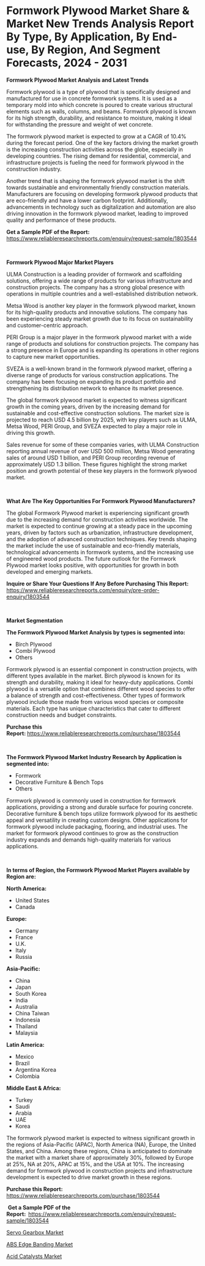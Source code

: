 <p><h1>Formwork Plywood Market Share & Market New Trends Analysis Report By Type, By Application, By End-use, By Region, And Segment Forecasts, 2024 - 2031</h1></p><p><strong>Formwork Plywood Market Analysis and Latest Trends</strong></p>
<p><p>Formwork plywood is a type of plywood that is specifically designed and manufactured for use in concrete formwork systems. It is used as a temporary mold into which concrete is poured to create various structural elements such as walls, columns, and beams. Formwork plywood is known for its high strength, durability, and resistance to moisture, making it ideal for withstanding the pressure and weight of wet concrete.</p><p>The formwork plywood market is expected to grow at a CAGR of 10.4% during the forecast period. One of the key factors driving the market growth is the increasing construction activities across the globe, especially in developing countries. The rising demand for residential, commercial, and infrastructure projects is fueling the need for formwork plywood in the construction industry.</p><p>Another trend that is shaping the formwork plywood market is the shift towards sustainable and environmentally friendly construction materials. Manufacturers are focusing on developing formwork plywood products that are eco-friendly and have a lower carbon footprint. Additionally, advancements in technology such as digitalization and automation are also driving innovation in the formwork plywood market, leading to improved quality and performance of these products.</p></p>
<p><strong>Get a Sample PDF of the Report:&nbsp;</strong> <a href="https://www.reliableresearchreports.com/enquiry/request-sample/1803544">https://www.reliableresearchreports.com/enquiry/request-sample/1803544</a></p>
<p>&nbsp;</p>
<p><strong>Formwork Plywood Major Market Players</strong></p>
<p><p>ULMA Construction is a leading provider of formwork and scaffolding solutions, offering a wide range of products for various infrastructure and construction projects. The company has a strong global presence with operations in multiple countries and a well-established distribution network.</p><p>Metsa Wood is another key player in the formwork plywood market, known for its high-quality products and innovative solutions. The company has been experiencing steady market growth due to its focus on sustainability and customer-centric approach.</p><p>PERI Group is a major player in the formwork plywood market with a wide range of products and solutions for construction projects. The company has a strong presence in Europe and is expanding its operations in other regions to capture new market opportunities.</p><p>SVEZA is a well-known brand in the formwork plywood market, offering a diverse range of products for various construction applications. The company has been focusing on expanding its product portfolio and strengthening its distribution network to enhance its market presence.</p><p>The global formwork plywood market is expected to witness significant growth in the coming years, driven by the increasing demand for sustainable and cost-effective construction solutions. The market size is projected to reach USD 4.5 billion by 2025, with key players such as ULMA, Metsa Wood, PERI Group, and SVEZA expected to play a major role in driving this growth.</p><p>Sales revenue for some of these companies varies, with ULMA Construction reporting annual revenue of over USD 500 million, Metsa Wood generating sales of around USD 1 billion, and PERI Group recording revenue of approximately USD 1.3 billion. These figures highlight the strong market position and growth potential of these key players in the formwork plywood market.</p></p>
<p>&nbsp;</p>
<p><strong>What Are The Key Opportunities For Formwork Plywood Manufacturers?</strong></p>
<p><p>The global Formwork Plywood market is experiencing significant growth due to the increasing demand for construction activities worldwide. The market is expected to continue growing at a steady pace in the upcoming years, driven by factors such as urbanization, infrastructure development, and the adoption of advanced construction techniques. Key trends shaping the market include the use of sustainable and eco-friendly materials, technological advancements in formwork systems, and the increasing use of engineered wood products. The future outlook for the Formwork Plywood market looks positive, with opportunities for growth in both developed and emerging markets.</p></p>
<p><strong>Inquire or Share Your Questions If Any Before Purchasing This Report:</strong> <a href="https://www.reliableresearchreports.com/enquiry/pre-order-enquiry/1803544">https://www.reliableresearchreports.com/enquiry/pre-order-enquiry/1803544</a></p>
<p>&nbsp;</p>
<p><strong>Market Segmentation</strong></p>
<p><strong>The Formwork Plywood Market Analysis by types is segmented into:</strong></p>
<p><ul><li>Birch Plywood</li><li>Combi Plywood</li><li>Others</li></ul></p>
<p><p>Formwork plywood is an essential component in construction projects, with different types available in the market. Birch plywood is known for its strength and durability, making it ideal for heavy-duty applications. Combi plywood is a versatile option that combines different wood species to offer a balance of strength and cost-effectiveness. Other types of formwork plywood include those made from various wood species or composite materials. Each type has unique characteristics that cater to different construction needs and budget constraints.</p></p>
<p><strong>Purchase this Report:&nbsp;</strong><a href="https://www.reliableresearchreports.com/purchase/1803544">https://www.reliableresearchreports.com/purchase/1803544</a></p>
<p>&nbsp;</p>
<p><strong>The Formwork Plywood Market Industry Research by Application is segmented into:</strong></p>
<p><ul><li>Formwork</li><li>Decorative Furniture & Bench Tops</li><li>Others</li></ul></p>
<p><p>Formwork plywood is commonly used in construction for formwork applications, providing a strong and durable surface for pouring concrete. Decorative furniture & bench tops utilize formwork plywood for its aesthetic appeal and versatility in creating custom designs. Other applications for formwork plywood include packaging, flooring, and industrial uses. The market for formwork plywood continues to grow as the construction industry expands and demands high-quality materials for various applications.</p></p>
<p>&nbsp;</p>
<p><strong>In terms of Region, the Formwork Plywood Market Players available by Region are:</strong></p>
<p>
    <p> <strong> North America: </strong>
        <ul>
            <li>United States</li>
            <li>Canada</li>
        </ul>
        </p> 
    <p> <strong> Europe: </strong>
        <ul>
            <li>Germany</li>
            <li>France</li>
            <li>U.K.</li>
            <li>Italy</li>
            <li>Russia</li>
        </ul>
        </p> 
    <p> <strong> Asia-Pacific: </strong>
        <ul>
            <li>China</li>
            <li>Japan</li>
            <li>South Korea</li>
            <li>India</li>
            <li>Australia</li>
            <li>China Taiwan</li>
            <li>Indonesia</li>
            <li>Thailand</li>
            <li>Malaysia</li>
        </ul>
        </p> 
    <p> <strong> Latin America: </strong>
        <ul>
            <li>Mexico</li>
            <li>Brazil</li>
            <li>Argentina Korea</li>
            <li>Colombia</li>
        </ul>
        </p> 
    <p> <strong> Middle East & Africa: </strong>
        <ul>
            <li>Turkey</li>
            <li>Saudi</li>
            <li>Arabia</li>
            <li>UAE</li>
            <li>Korea</li>
        </ul>
    </p>
    </p>
<p><p>The formwork plywood market is expected to witness significant growth in the regions of Asia-Pacific (APAC), North America (NA), Europe, the United States, and China. Among these regions, China is anticipated to dominate the market with a market share of approximately 30%, followed by Europe at 25%, NA at 20%, APAC at 15%, and the USA at 10%. The increasing demand for formwork plywood in construction projects and infrastructure development is expected to drive market growth in these regions.</p></p>
<p><strong>Purchase this Report: </strong><a href="https://www.reliableresearchreports.com/purchase/1803544">https://www.reliableresearchreports.com/purchase/1803544</a></p>
<p>&nbsp;<strong>Get a Sample PDF of the Report:&nbsp;&nbsp;</strong><a href="https://www.reliableresearchreports.com/enquiry/request-sample/1803544">https://www.reliableresearchreports.com/enquiry/request-sample/1803544</a></p>
<p><strong></strong></p>
<p><p><a href="https://view.publitas.com/reportprime-1/servo-gearbox-market-size-reflecting-a-forecast-till-2031-market-by-type-by-application-and-by-geography/">Servo Gearbox Market</a></p><p><a href="https://github.com/peachesmcdowel1/Market-Research-Report-List-1/blob/main/abs-edge-banding-market.md">ABS Edge Banding Market</a></p><p><a href="https://github.com/edytherolanlouisejk1miz0wig/Market-Research-Report-List-1/blob/main/acid-catalysts-market.md">Acid Catalysts Market</a></p></p>